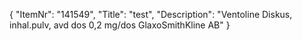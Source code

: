 {
  "ItemNr": "141549",
  "Title": "test",
  "Description": "Ventoline Diskus, inhal.pulv, avd dos 0,2 mg/dos GlaxoSmithKline AB"
}